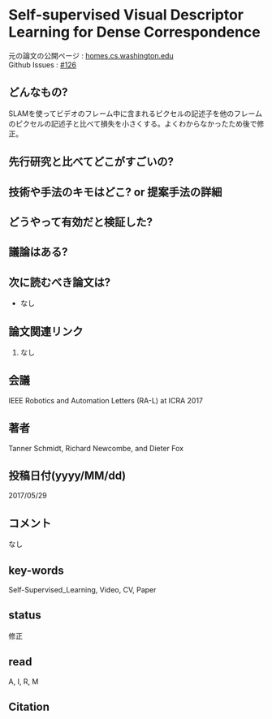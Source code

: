 # Self-supervised Visual Descriptor Learning for Dense Correspondence

元の論文の公開ページ : [homes.cs.washington.edu](https://homes.cs.washington.edu/~tws10/3163.pdf)  
Github Issues : [#126](https://github.com/Obarads/obarads.github.io/issues/126)

## どんなもの?
SLAMを使ってビデオのフレーム中に含まれるピクセルの記述子を他のフレームのピクセルの記述子と比べて損失を小さくする。よくわからなかったため後で修正。

## 先行研究と比べてどこがすごいの?

## 技術や手法のキモはどこ? or 提案手法の詳細

## どうやって有効だと検証した?

## 議論はある?

## 次に読むべき論文は?
- なし

## 論文関連リンク
1. なし

## 会議
IEEE Robotics and Automation Letters (RA-L) at ICRA 2017

## 著者
Tanner Schmidt, Richard Newcombe, and Dieter Fox

## 投稿日付(yyyy/MM/dd)
2017/05/29

## コメント
なし

## key-words
Self-Supervised_Learning, Video, CV, Paper

## status
修正

## read
A, I, R, M

## Citation
